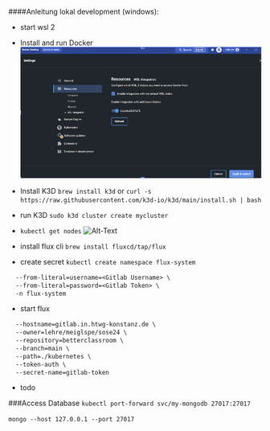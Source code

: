 ####Anleitung lokal development (windows):

- start wsl 2
- Install and run Docker
![Alt-Text](docs/dockerhub.png)
- Install K3D
```brew install k3d```
or
```curl -s https://raw.githubusercontent.com/k3d-io/k3d/main/install.sh | bash```
- run K3D
```sudo k3d cluster create mycluster```

- ```kubectl get nodes```
![Alt-Text](docs/k3d.png)
- install flux cli
```brew install fluxcd/tap/flux```
- create secret
```kubectl create namespace flux-system```


```kubectl create secret generic gitlab-token \
  --from-literal=username=<Gitlab Username> \
  --from-literal=password=<Gitlab Token> \
  -n flux-system
```
  
- start flux 
```flux bootstrap gitlab \
  --hostname=gitlab.in.htwg-konstanz.de \
  --owner=lehre/meiglspe/sose24 \
  --repository=betterclassroom \
  --branch=main \
  --path=./kubernetes \
  --token-auth \
  --secret-name=gitlab-token 
```

- todo

###Access Database
```kubectl port-forward svc/my-mongodb 27017:27017```

``mongo --host 127.0.0.1 --port 27017``

